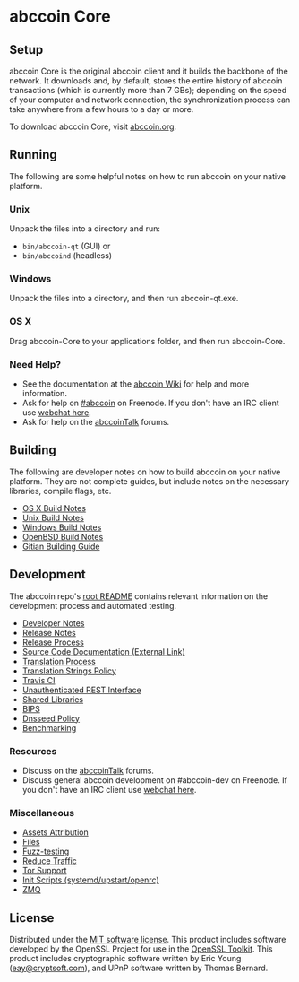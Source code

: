 abccoin Core
=============

Setup
---------------------
abccoin Core is the original abccoin client and it builds the backbone of the network. It downloads and, by default, stores the entire history of abccoin transactions (which is currently more than 7 GBs); depending on the speed of your computer and network connection, the synchronization process can take anywhere from a few hours to a day or more.

To download abccoin Core, visit [abccoin.org](https://abccoin.org).

Running
---------------------
The following are some helpful notes on how to run abccoin on your native platform.

### Unix

Unpack the files into a directory and run:

- `bin/abccoin-qt` (GUI) or
- `bin/abccoind` (headless)

### Windows

Unpack the files into a directory, and then run abccoin-qt.exe.

### OS X

Drag abccoin-Core to your applications folder, and then run abccoin-Core.

### Need Help?

* See the documentation at the [abccoin Wiki](https://abccoin.info/)
for help and more information.
* Ask for help on [#abccoin](http://webchat.freenode.net?channels=abccoin) on Freenode. If you don't have an IRC client use [webchat here](http://webchat.freenode.net?channels=abccoin).
* Ask for help on the [abccoinTalk](https://abccointalk.io/) forums.

Building
---------------------
The following are developer notes on how to build abccoin on your native platform. They are not complete guides, but include notes on the necessary libraries, compile flags, etc.

- [OS X Build Notes](build-osx.md)
- [Unix Build Notes](build-unix.md)
- [Windows Build Notes](build-windows.md)
- [OpenBSD Build Notes](build-openbsd.md)
- [Gitian Building Guide](gitian-building.md)

Development
---------------------
The abccoin repo's [root README](/README.md) contains relevant information on the development process and automated testing.

- [Developer Notes](developer-notes.md)
- [Release Notes](release-notes.md)
- [Release Process](release-process.md)
- [Source Code Documentation (External Link)](https://dev.visucore.com/abccoin/doxygen/)
- [Translation Process](translation_process.md)
- [Translation Strings Policy](translation_strings_policy.md)
- [Travis CI](travis-ci.md)
- [Unauthenticated REST Interface](REST-interface.md)
- [Shared Libraries](shared-libraries.md)
- [BIPS](bips.md)
- [Dnsseed Policy](dnsseed-policy.md)
- [Benchmarking](benchmarking.md)

### Resources
* Discuss on the [abccoinTalk](https://abccointalk.io/) forums.
* Discuss general abccoin development on #abccoin-dev on Freenode. If you don't have an IRC client use [webchat here](http://webchat.freenode.net/?channels=abccoin-dev).

### Miscellaneous
- [Assets Attribution](assets-attribution.md)
- [Files](files.md)
- [Fuzz-testing](fuzzing.md)
- [Reduce Traffic](reduce-traffic.md)
- [Tor Support](tor.md)
- [Init Scripts (systemd/upstart/openrc)](init.md)
- [ZMQ](zmq.md)

License
---------------------
Distributed under the [MIT software license](/COPYING).
This product includes software developed by the OpenSSL Project for use in the [OpenSSL Toolkit](https://www.openssl.org/). This product includes
cryptographic software written by Eric Young ([eay@cryptsoft.com](mailto:eay@cryptsoft.com)), and UPnP software written by Thomas Bernard.
